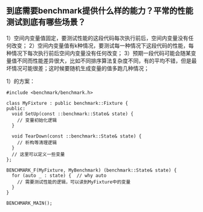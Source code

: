 ## 到底需要benchmark提供什么样的能力？平常的性能测试到底有哪些场景？

1）空间内变量值固定，要测试性能的这段代码每次执行前后，空间内变量没有任何改变；
2）空间内变量值有k种情况，要测试每一种情况下这段代码的性能，每种情况下每次执行前后空间内变量没有任何改变；
3）预期一段代码可能会随某变量值不同而性能差异很大，比如不同排序算法复杂度不同，有的平均不错，但是最坏情况可能很差；这时候要随机生成变量的值多跑几种情况；

1）的方案：
```
#include <benchmark/benchmark.h>

class MyFixture : public benchmark::Fixture {
public:
  void SetUp(const ::benchmark::State& state) {
    // 变量初始化逻辑
  }

  void TearDown(const ::benchmark::State& state) {
    // 析构等清理逻辑
  }
  // 这里可以定义一些变量
};

BENCHMARK_F(MyFixture, MyBenchmark) (benchmark::State& state) {
  for (auto _ : state) {  // why auto
    // 需要测试性能的逻辑，可以读到MyFixture中的变量
  }
}

BENCHMARK_MAIN();

```